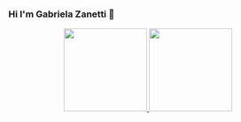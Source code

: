 ### Hi I'm Gabriela Zanetti 👋
<div align="center">
  <a href="https://github.com/GabrielaZanetti">
    <img height="150em" src="https://github-readme-stats.vercel.app/api?username=GabrielaZanetti&show_icons=true&theme=radical"/>
    <img height="150em" src="https://github-readme-stats.vercel.app/api/top-langs/?username=GabrielaZanetti&layout=compact&theme=radical"/>
  </a>
</div>
